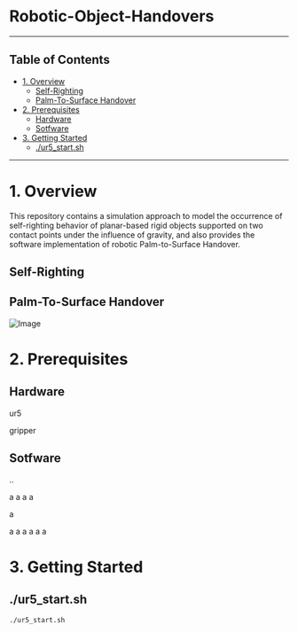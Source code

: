 # Robotic-Object-Handovers
-------------
## Table of Contents
- [1. Overview](#1-overview)
  * [Self-Righting](#self-righting)
  * [Palm-To-Surface Handover](#palm-to-surface-handover)
- [2. Prerequisites](#2-prerequisites)
  * [Hardware](#hardware)
  * [Sotfware](#sotfware)
- [3. Getting Started](#3-getting-started)
  * [./ur5_start.sh](##ur5startsh)
------------
# 1. Overview
This repository contains a simulation approach to model the occurrence of self-righting behavior of planar-based rigid objects supported on two contact points under the influence of gravity, and also provides the software implementation of robotic Palm-to-Surface Handover.

## Self-Righting


## Palm-To-Surface Handover
![Image](https://github.com/user-attachments/assets/5b8d6f74-0ea4-4d87-9dff-f5e7c758bc65)
# 2. Prerequisites
## Hardware
ur5

gripper

## Sotfware
..

a
a
a
a


a

a
a
a
a
a
a


# 3. Getting Started
## ./ur5_start.sh
    ./ur5_start.sh
